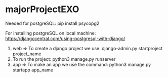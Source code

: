 # majorProjectEXO

Needed for postgreSQL:
pip install psycopg2

For installing postgreSQL on local machine: https://djangocentral.com/using-postgresql-with-django/

1.	web => To create a django project we use: django-admin.py startproject project_name
2.	To run the project: python3 manage.py runserver
3.	app => To make an app we use the command: python3 manage.py startapp app_name


